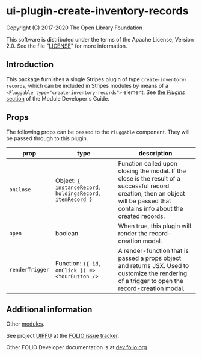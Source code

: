 # ui-plugin-create-inventory-records

Copyright (C) 2017-2020 The Open Library Foundation

This software is distributed under the terms of the Apache License,
Version 2.0. See the file "[LICENSE](LICENSE)" for more information.

## Introduction

This package furnishes a single Stripes plugin of type `create-inventory-records`,
which can be included in Stripes modules by means of a `<Pluggable
type="create-inventory-records">` element. See [the *Plugins*
section](https://github.com/folio-org/stripes-core/blob/master/doc/dev-guide.md#plugins)
of the Module Developer's Guide.

## Props

The following props can be passed to the `Pluggable` component. They will be passed through to this plugin.

| prop | type | description |
|------|------|-------------|
| `onClose` | Object: `{ instanceRecord, holdingsRecord, itemRecord }` | Function called upon closing the modal. If the close is the result of a successful record creation, then an object will be passed that contains info about the created records. |
| `open` | boolean | When true, this plugin will render the record-creation modal. |
| `renderTrigger` | Function: `({ id, onClick }) => <YourButton />` | A render-function that is passed a props object and returns JSX. Used to customize the rendering of a trigger to open the record-creation modal. |

## Additional information

Other [modules](https://dev.folio.org/source-code/#client-side).

See project [UIPFU](https://issues.folio.org/browse/UIPFU)
at the [FOLIO issue tracker](https://dev.folio.org/guidelines/issue-tracker/).

Other FOLIO Developer documentation is at [dev.folio.org](https://dev.folio.org/)
